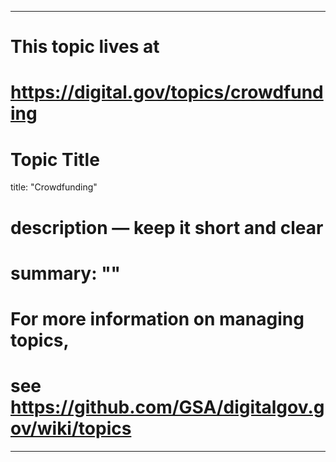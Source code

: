 
---
# This topic lives at
# https://digital.gov/topics/crowdfunding

# Topic Title
title: "Crowdfunding"

# description — keep it short and clear
# summary: ""


# For more information on managing topics,
# see https://github.com/GSA/digitalgov.gov/wiki/topics
---